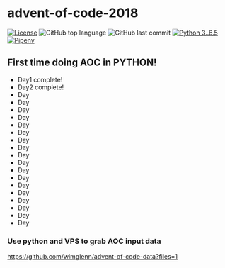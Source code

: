 # advent-of-code-2018

[![License](https://img.shields.io/github/license/scottyvg/advent-of-code-2018.svg)](https://opensource.org/licenses/MIT)
![GitHub top language](https://img.shields.io/github/languages/top/scottyvg/advent-of-code-2018.svg)
![GitHub last commit](https://img.shields.io/github/last-commit/google/skia.svg)
[![Python 3..6.5](https://img.shields.io/badge/python-3.6.5-blue.svg?logo=python)](https://www.python.org/downloads/release/python-366/)
[![Pipenv](https://img.shields.io/badge/pipenv-%E2%9C%94-brightgreen.svg)](https://pipenv.readthedocs.io/en/latest/)

## First time doing AOC in PYTHON!
* Day1 complete!
* Day2 complete!
* Day 
* Day 
* Day 
* Day 
* Day 
* Day 
* Day 
* Day 
* Day 
* Day 
* Day 
* Day 
* Day 
* Day 
* Day 
* Day 
* Day 
* Day 


### Use python and VPS to grab AOC input data
https://github.com/wimglenn/advent-of-code-data?files=1
